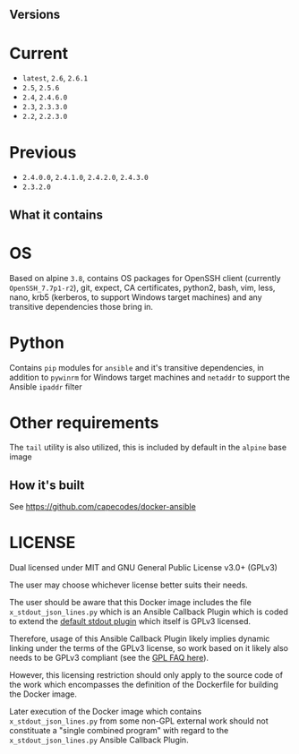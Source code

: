 ## Versions

# Current
* `latest`, `2.6`, `2.6.1`
* `2.5`, `2.5.6`
* `2.4`, `2.4.6.0`
* `2.3`, `2.3.3.0`
* `2.2`, `2.2.3.0`

# Previous
* `2.4.0.0`, `2.4.1.0`, `2.4.2.0`, `2.4.3.0`
* `2.3.2.0`

## What it contains

# OS
Based on alpine `3.8`, contains OS packages for OpenSSH client (currently `OpenSSH_7.7p1-r2`), git, expect, CA certificates, python2, bash, vim, less, nano, krb5 (kerberos, to support Windows target machines) and any transitive dependencies those bring in.

# Python
Contains `pip` modules for `ansible` and it's transitive dependencies, in addition to `pywinrm` for Windows target machines and `netaddr` to support the Ansible `ipaddr` filter

# Other requirements
The `tail` utility is also utilized, this is included by default in the `alpine` base image

## How it's built
See https://github.com/capecodes/docker-ansible

# LICENSE
Dual licensed under MIT and GNU General Public License v3.0+ (GPLv3)

The user may choose whichever license better suits their needs.

The user should be aware that this Docker image includes the file `x_stdout_json_lines.py` which is an Ansible Callback Plugin which is coded to extend the [default stdout plugin](https://github.com/ansible/ansible/blob/stable-2.4/lib/ansible/plugins/callback/default.py) which itself is GPLv3 licensed.

Therefore, usage of this Ansible Callback Plugin likely implies dynamic linking under the terms of the GPLv3 license, so work based on it likely also needs to be GPLv3 compliant (see the [GPL FAQ here](https://www.gnu.org/licenses/gpl-faq.en.html#GPLStaticVsDynamic)).

However, this licensing restriction should only apply to the source code of the work which encompasses the definition of the Dockerfile for building the Docker image.

Later execution of the Docker image which contains `x_stdout_json_lines.py` from some non-GPL external work should not constituate a "single combined program" with regard to the `x_stdout_json_lines.py` Ansible Callback Plugin.